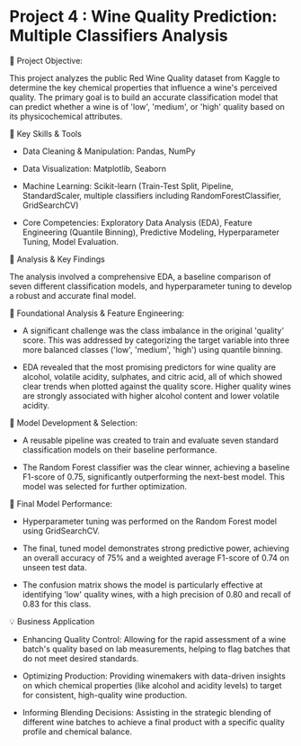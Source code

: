 # Project 4 : Wine Quality Prediction: Multiple Classifiers Analysis

🔷 Project Objective:

This project analyzes the public Red Wine Quality dataset from Kaggle to determine the key chemical properties that influence a wine's perceived quality. The primary goal is to build an accurate classification model that can predict whether a wine is of 'low', 'medium', or 'high' quality based on its physicochemical attributes.

🌟 Key Skills & Tools

- Data Cleaning & Manipulation: Pandas, NumPy

- Data Visualization: Matplotlib, Seaborn

- Machine Learning: Scikit-learn (Train-Test Split, Pipeline, StandardScaler, multiple classifiers including RandomForestClassifier, GridSearchCV)

- Core Competencies: Exploratory Data Analysis (EDA), Feature Engineering (Quantile Binning), Predictive Modeling, Hyperparameter Tuning, Model Evaluation.

🌿 Analysis & Key Findings

The analysis involved a comprehensive EDA, a baseline comparison of seven different classification models, and hyperparameter tuning to develop a robust and accurate final model.

🌿 Foundational Analysis & Feature Engineering:

- A significant challenge was the class imbalance in the original 'quality' score. This was addressed by categorizing the target variable into three more balanced classes ('low', 'medium', 'high') using quantile binning.

- EDA revealed that the most promising predictors for wine quality are alcohol, volatile acidity, sulphates, and citric acid, all of which showed clear trends when plotted against the quality score. Higher quality wines are strongly associated with higher alcohol content and lower volatile acidity.

🌿 Model Development & Selection:

- A reusable pipeline was created to train and evaluate seven standard classification models on their baseline performance.

- The Random Forest classifier was the clear winner, achieving a baseline F1-score of 0.75, significantly outperforming the next-best model. This model was selected for further optimization.

🌿 Final Model Performance:

- Hyperparameter tuning was performed on the Random Forest model using GridSearchCV.

- The final, tuned model demonstrates strong predictive power, achieving an overall accuracy of 75% and a weighted average F1-score of 0.74 on unseen test data.

- The confusion matrix shows the model is particularly effective at identifying 'low' quality wines, with a high precision of 0.80 and recall of 0.83 for this class.

💡 Business Application

- Enhancing Quality Control: Allowing for the rapid assessment of a wine batch's quality based on lab measurements, helping to flag batches that do not meet desired standards.

- Optimizing Production: Providing winemakers with data-driven insights on which chemical properties (like alcohol and acidity levels) to target for consistent, high-quality wine production.

- Informing Blending Decisions: Assisting in the strategic blending of different wine batches to achieve a final product with a specific quality profile and chemical balance.
